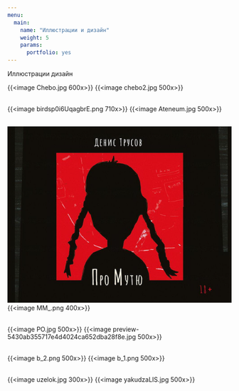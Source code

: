 ```yaml
---
menu:
  main:
    name: "Иллюстрации и дизайн"
    weight: 5
    params:
      portfolio: yes
---
```

Иллюстрации дизайн


{{<image Chebo.jpg 600x>}} {{<image chebo2.jpg 500x>}}<br><br>

{{<image birdsp0i6UqagbrE.png 710x>}} {{<image Ateneum.jpg 500x>}}<br><br>

![Книга Дениса Трусова "Мутя"](467_6748-15.png) {{<image MM_.png 400x>}}<br><br>

{{<image PO.jpg 500x>}} {{<image preview-5430ab355717e4d4024ca652dba28f8e.jpg 500x>}}<br><br>

{{<image b_2.png 500x>}} {{<image b_1.png 500x>}}<br><br>

{{<image uzelok.jpg 300x>}} {{<image yakudzaLIS.jpg 500x>}}
